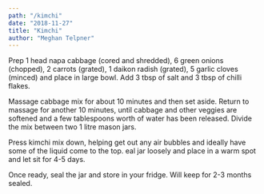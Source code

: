 ```yaml
---
path: "/kimchi"
date: "2018-11-27"
title: "Kimchi"
author: "Meghan Telpner"
---
```

Prep 1 head napa cabbage (cored and shredded), 6 green onions (chopped), 2 carrots (grated), 1 daikon radish (grated), 5 garlic cloves (minced) and place in large bowl. Add 3 tbsp of salt and 3 tbsp of chilli flakes.

Massage cabbage mix for about 10 minutes and then set aside. Return to massage for another 10 minutes, until cabbage and other veggies are softened and a few tablespoons worth of water has been released. Divide the mix between two 1 litre mason jars.

Press kimchi mix down, helping get out any air bubbles and ideally have some of the liquid come to the top. eal jar loosely and place in a warm spot and let sit for 4-5 days. 

Once ready, seal the jar and store in your fridge. Will keep for 2-3 months sealed.